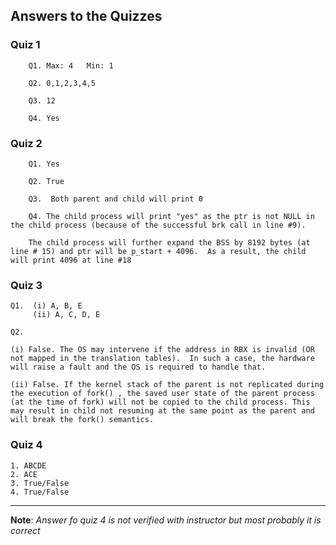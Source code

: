 ## Answers to the Quizzes

### Quiz 1

		Q1. Max: 4   Min: 1

		Q2. 0,1,2,3,4,5

		Q3. 12

		Q4. Yes

### Quiz 2

		Q1. Yes

		Q2. True

		Q3.  Both parent and child will print 0

		Q4. The child process will print "yes" as the ptr is not NULL in the child process (because of the successful brk call in line #9).
		
		The child process will further expand the BSS by 8192 bytes (at line # 15) and ptr will be p_start + 4096.  As a result, the child will print 4096 at line #18

### Quiz 3

	Q1.  (i) A, B, E
         (ii) A, C, D, E

	Q2.

	(i) False. The OS may intervene if the address in RBX is invalid (OR not mapped in the translation tables).  In such a case, the hardware will raise a fault and the OS is required to handle that.

	(ii) False. If the kernel stack of the parent is not replicated during the execution of fork() , the saved user state of the parent process (at the time of fork) will not be copied to the child process. This may result in child not resuming at the same point as the parent and will break the fork() semantics.

### Quiz 4

	1. ABCDE
	2. ACE
	3. True/False
	4. True/False
***
**Note**: *Answer fo quiz 4 is not verified with instructor but most probably it is correct*
